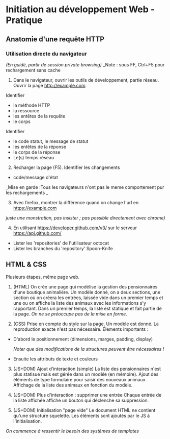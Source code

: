 # Initiation au développement Web - Pratique

## Anatomie d'une requête HTTP


### Utilisation directe du navigateur

_(En guidé, partir de session private browsing)_
_Note : sous FF, Ctrl+F5 pour rechargement sans cache

1. Dans le navigateur, ouvrir les outils de développement, partie réseau.
Ouvrir la page http://example.com.

 Identifier
 * la méthode HTTP
 * la ressource
 * les entêtes de la requête
 * le corps

 Identifier
 * le code statut, le message de statut
 * les entêtes de la réponse
 * le corps de la réponse
 * Le(s) temps réseau

2. Recharger la page (F5). Identifier les changements

 * code/message d'état

 _Mise en garde :Tous les navigateurs n'ont pas le meme comportement pur les rechargements _

3. Avec firefox, montrer la différence quand on change l'url en https://example.com

 _juste une monstration, pas insister ; pas possible directement avec chrome)_

4. En utilisant https://developer.github.com/v3/ sur le serveur https://api.github.com/
 * Lister les 'repositories' de l'utilisateur octocat
 * Lister les branches du 'repository' Spoon-Knife


## HTML & CSS

Plusieurs étapes, même page web.

1. (HTML) On crée une page qui modélise la gestion des pensionnaires d'une boutique animalière.
  Un modèle donné, on a deux sections, une section où on créera les entrées, laissée vide dans un premier temps
  et une ou on affiche la liste des animaux avec les informations s'y rapportant.
  Dans un premier temps, la liste est statique et fait partie de la page.
  _On ne se préoccupe pas de la mise en forme._

2. (CSS) Prise en compte du style sur la page.
  Un modèle est donné. La reproduction exacte n'est pas nécessaire.
  Élements importants :

  * D'abord le positionnement (dimensions, marges, padding, display)

    _Noter que des modifications de la structures peuvent être nécessaires !_
  * Ensuite les attributs de texte et couleurs

3. (JS+DOM) Ajout d'interaction (simple)
  La liste des pensionnaires n'est plus statisue mais est gérée dans un modèle (en mémoire).
  Ajout des éléments de type formulaire pour saisir des nouveaux animaux.
  Affichage de la liste des animaux en fonction du modèle.

4. (JS+DOM) Plus d'interaction : supprimer une entrée
  Chaque entrée de la liste affichée affiche un bouton qui déclenche sa suppression.

5. (JS+DOM) Initialisation "page vide"
  Le document HTML ne contient qu'une structure squelette. Les éléments sont ajoutés par le
  JS à l'initialisation.

  _On commence à ressentir le besoin des systèmes de templates_